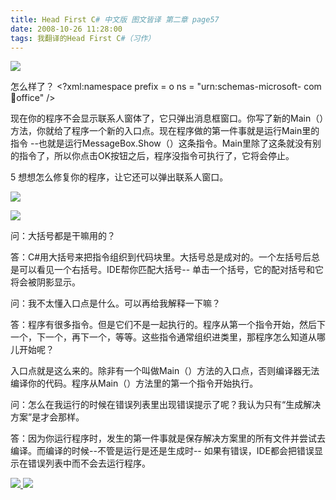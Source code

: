 ```yaml
---
title: Head First C# 中文版 图文皆译 第二章 page57
date: 2008-10-26 11:28:00
tags: 我翻译的Head First C#（习作）
---
```

![](https://p-blog.csdn.net/images/p_blog_csdn_net/cuipengfei1/EntryImages/20081026/%E6%88%AA%E5%9B%BE00.jpg)

怎么样了？  <?xml:namespace prefix = o ns = "urn:schemas-microsoft-
com:office:office" />

现在你的程序不会显示联系人窗体了，它只弹出消息框窗口。你写了新的Main（）方法，你就给了程序一个新的入口点。现在程序做的第一件事就是运行Main里的指令
--也就是运行MessageBox.Show（）这条指令。Main里除了这条就没有别的指令了，所以你点击OK按钮之后，程序没指令可执行了，它将会停止。

5  想想怎么修复你的程序，让它还可以弹出联系人窗口。

![](https://p-blog.csdn.net/images/p_blog_csdn_net/cuipengfei1/EntryImages/20081026/%E6%88%AA%E5%9B%BE01.jpg)

![](https://p-blog.csdn.net/images/p_blog_csdn_net/cuipengfei1/EntryImages/20081026/%E6%88%AA%E5%9B%BE02.jpg)

问：大括号都是干嘛用的？

答：C#用大括号来把指令组织到代码块里。大括号总是成对的。一个左括号后总是可以看见一个右括号。IDE帮你匹配大括号--
单击一个括号，它的配对括号和它将会被阴影显示。

问：我不太懂入口点是什么。可以再给我解释一下嘛？

答：程序有很多指令。但是它们不是一起执行的。程序从第一个指令开始，然后下一个，下一个，再下一个，等等。这些指令通常组织进类里，那程序怎么知道从哪儿开始呢？

入口点就是这么来的。除非有一个叫做Main（）方法的入口点，否则编译器无法编译你的代码。程序从Main（）方法里的第一个指令开始执行。

问：怎么在我运行的时候在错误列表里出现错误提示了呢？我认为只有“生成解决方案”是才会那样。

答：因为你运行程序时，发生的第一件事就是保存解决方案里的所有文件并尝试去编译。而编译的时候--不管是运行是还是生成时--
如果有错误，IDE都会把错误显示在错误列表中而不会去运行程序。



[ ![](https://profile.csdnimg.cn/5/2/5/3_cuipengfei1)
![](https://g.csdnimg.cn/static/user-reg-year/1x/11.png)
](https://blog.csdn.net/cuipengfei1)





